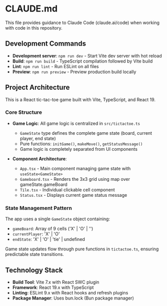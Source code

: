 # CLAUDE.md

This file provides guidance to Claude Code (claude.ai/code) when working with code in this repository.

## Development Commands

- **Development server**: `npm run dev` - Start Vite dev server with hot reload
- **Build**: `npm run build` - TypeScript compilation followed by Vite build
- **Lint**: `npm run lint` - Run ESLint on all files
- **Preview**: `npm run preview` - Preview production build locally

## Project Architecture

This is a React tic-tac-toe game built with Vite, TypeScript, and React 19.

### Core Structure

- **Game Logic**: All game logic is centralized in `src/tictactoe.ts`
  - `GameState` type defines the complete game state (board, current player, end state)
  - Pure functions: `initGame()`, `makeMove()`, `getStatusMessage()`
  - Game logic is completely separated from UI components

- **Component Architecture**:
  - `App.tsx` - Main component managing game state with `useState<GameState>`
  - `Gameboard.tsx` - Renders the 3x3 grid using map over gameState.gameBoard
  - `Tile.tsx` - Individual clickable cell component
  - `Status.tsx` - Displays current game status message

### State Management Pattern

The app uses a single `GameState` object containing:
- `gameBoard`: Array of 9 cells ('X' | 'O' | '')
- `currentPlayer`: 'X' | 'O'
- `endState`: 'X' | 'O' | 'tie' | undefined

Game state updates flow through pure functions in `tictactoe.ts`, ensuring predictable state transitions.

## Technology Stack

- **Build Tool**: Vite 7.x with React SWC plugin
- **Framework**: React 19.x with TypeScript
- **Linting**: ESLint 9.x with React hooks and refresh plugins
- **Package Manager**: Uses bun.lock (Bun package manager)